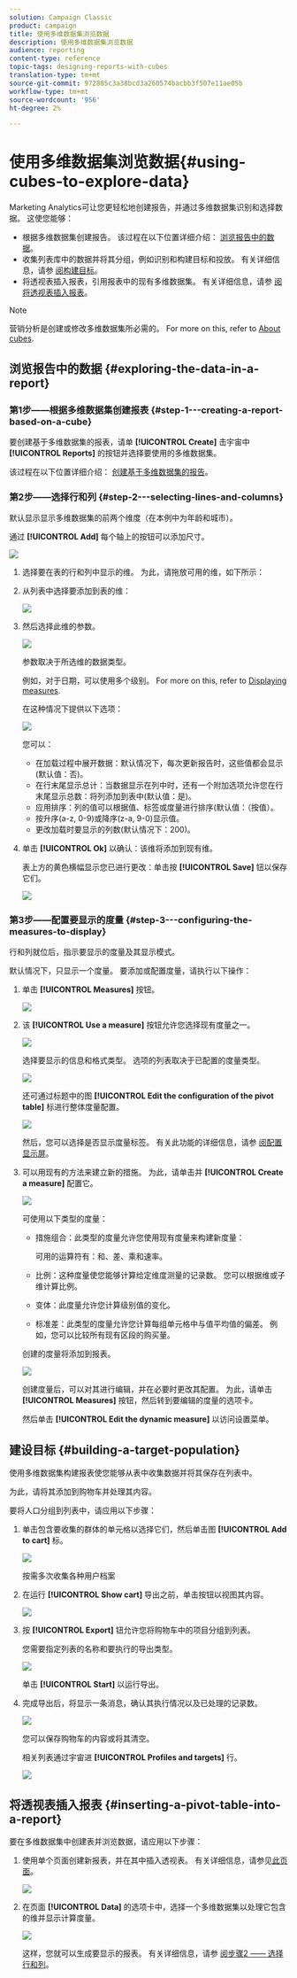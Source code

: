 ```yaml
---
solution: Campaign Classic
product: campaign
title: 使用多维数据集浏览数据
description: 使用多维数据集浏览数据
audience: reporting
content-type: reference
topic-tags: designing-reports-with-cubes
translation-type: tm+mt
source-git-commit: 972885c3a38bcd3a260574bacbb3f507e11ae05b
workflow-type: tm+mt
source-wordcount: '956'
ht-degree: 2%

---
```



# 使用多维数据集浏览数据{#using-cubes-to-explore-data}

Marketing Analytics可让您更轻松地创建报告，并通过多维数据集识别和选择数据。 这使您能够：

* 根据多维数据集创建报告。 该过程在以下位置详细介绍： [浏览报告中的数据](#exploring-the-data-in-a-report)。
* 收集列表库中的数据并将其分组，例如识别和构建目标和投放。 有关详细信息，请参 [阅构建目标](#building-a-target-population)。
* 将透视表插入报表，引用报表中的现有多维数据集。 有关详细信息，请参 [阅将透视表插入报表](#inserting-a-pivot-table-into-a-report)。

>[!NOTE]
>
>营销分析是创建或修改多维数据集所必需的。 For more on this, refer to [About cubes](../../reporting/using/about-cubes.md).

## 浏览报告中的数据 {#exploring-the-data-in-a-report}

### 第1步——根据多维数据集创建报表 {#step-1---creating-a-report-based-on-a-cube}

要创建基于多维数据集的报表，请单 **[!UICONTROL Create]** 击宇宙中 **[!UICONTROL Reports]** 的按钮并选择要使用的多维数据集。

该过程在以下位置详细介绍： [创建基于多维数据集的报告](../../reporting/using/creating-indicators.md#creating-a-report-based-on-a-cube)。

### 第2步——选择行和列 {#step-2---selecting-lines-and-columns}

默认显示显示多维数据集的前两个维度（在本例中为年龄和城市）。

通过 **[!UICONTROL Add]** 每个轴上的按钮可以添加尺寸。

![](assets/s_advuser_cube_in_report_03.png)

1. 选择要在表的行和列中显示的维。 为此，请拖放可用的维，如下所示：
1. 从列表中选择要添加到表的维：

   ![](assets/s_advuser_cube_in_report_04.png)

1. 然后选择此维的参数。

   ![](assets/s_advuser_cube_in_report_04b.png)

   参数取决于所选维的数据类型。

   例如，对于日期，可以使用多个级别。 For more on this, refer to [Displaying measures](../../reporting/using/concepts-and-methodology.md#displaying-measures).

   在这种情况下提供以下选项：

   ![](assets/s_advuser_cube_in_report_config2.png)

   您可以：

   * 在加载过程中展开数据：默认情况下，每次更新报告时，这些值都会显示(默认值：否)。
   * 在行末尾显示总计：当数据显示在列中时，还有一个附加选项允许您在行末尾显示总数：将列添加到表中(默认值：是)。
   * 应用排序：列的值可以根据值、标签或度量进行排序(默认值：（按值）。
   * 按升序(a-z, 0-9)或降序(z-a, 9-0)显示值。
   * 更改加载时要显示的列数(默认情况下：200)。

1. 单击 **[!UICONTROL Ok]** 以确认：该维将添加到现有维。

   表上方的黄色横幅显示您已进行更改：单击按 **[!UICONTROL Save]** 钮以保存它们。

   ![](assets/s_advuser_cube_in_report_04c.png)

### 第3步——配置要显示的度量 {#step-3---configuring-the-measures-to-display}

行和列就位后，指示要显示的度量及其显示模式。

默认情况下，只显示一个度量。 要添加或配置度量，请执行以下操作：

1. 单击 **[!UICONTROL Measures]** 按钮。

   ![](assets/s_advuser_cube_in_report_05.png)

1. 该 **[!UICONTROL Use a measure]** 按钮允许您选择现有度量之一。

   ![](assets/s_advuser_cube_in_report_08.png)

   选择要显示的信息和格式类型。 选项的列表取决于已配置的度量类型。

   ![](assets/s_advuser_cube_in_report_09.png)

   还可通过标题中的图 **[!UICONTROL Edit the configuration of the pivot table]** 标进行整体度量配置。

   ![](assets/s_advuser_cube_in_report_config_02.png)

   然后，您可以选择是否显示度量标签。 有关此功能的详细信息，请参 [阅配置显示屏](../../reporting/using/concepts-and-methodology.md#configuring-the-display)。

1. 可以用现有的方法来建立新的措施。 为此，请单击并 **[!UICONTROL Create a measure]** 配置它。

   ![](assets/s_advuser_cube_in_report_config_02a.png)

   可使用以下类型的度量：

   * 措施组合：此类型的度量允许您使用现有度量来构建新度量：

      可用的运算符有：和、差、乘和速率。

   * 比例：这种度量使您能够计算给定维度测量的记录数。 您可以根据维或子维计算比例。
   * 变体：此度量允许您计算级别值的变化。
   * 标准差：此类型的度量允许您计算每组单元格中与值平均值的偏差。 例如，您可以比较所有现有区段的购买量。

   创建的度量将添加到报表。

   ![](assets/s_advuser_cube_in_report_config_02b.png)

   创建度量后，可以对其进行编辑，并在必要时更改其配置。 为此，请单击 **[!UICONTROL Measures]** 按钮，然后转到要编辑的度量的选项卡。

   然后单击 **[!UICONTROL Edit the dynamic measure]** 以访问设置菜单。

## 建设目标 {#building-a-target-population}

使用多维数据集构建报表使您能够从表中收集数据并将其保存在列表中。

为此，请将其添加到购物车并处理其内容。

要将人口分组到列表中，请应用以下步骤：

1. 单击包含要收集的群体的单元格以选择它们，然后单击图 **[!UICONTROL Add to cart]** 标。

   ![](assets/s_advuser_cube_in_report_config_02c.png)

   按需多次收集各种用户档案

1. 在运行 **[!UICONTROL Show cart]** 导出之前，单击按钮以视图其内容。

   ![](assets/s_advuser_cube_in_report_config_02d.png)

1. 按 **[!UICONTROL Export]** 钮允许您将购物车中的项目分组到列表。

   您需要指定列表的名称和要执行的导出类型。

   ![](assets/s-advuser_cube_in_report_config_02e.png)

   单击 **[!UICONTROL Start]** 以运行导出。

1. 完成导出后，将显示一条消息，确认其执行情况以及已处理的记录数。

   ![](assets/s_advuser_cube_in_report_config_02f.png)

   您可以保存购物车的内容或将其清空。

   相关列表通过宇宙进 **[!UICONTROL Profiles and targets]** 行。

   ![](assets/s_advuser_cube_in_report_config_02g.png)

## 将透视表插入报表 {#inserting-a-pivot-table-into-a-report}

要在多维数据集中创建表并浏览数据，请应用以下步骤：

1. 使用单个页面创建新报表，并在其中插入透视表。 有关详细信息，请参见[此页面](../../reporting/using/creating-a-table.md#creating-a-breakdown-or-pivot-table)。

   ![](assets/s_advuser_cube_in_report_01.png)

1. 在页面 **[!UICONTROL Data]** 的选项卡中，选择一个多维数据集以处理它包含的维并显示计算度量。

   ![](assets/s_advuser_cube_in_report_02.png)

   这样，您就可以生成要显示的报表。 有关详细信息，请参 [阅步骤2 —— 选择行和列](#step-2---selecting-lines-and-columns)。


